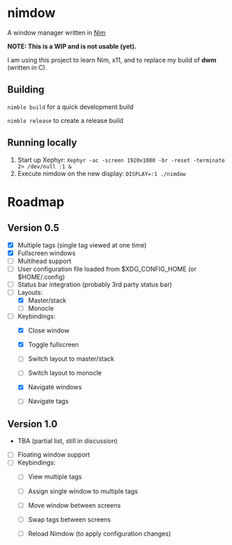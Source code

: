 # nimdow

A window manager written in [Nim](https://nim-lang.org/)

**NOTE: This is a WIP and is not usable (yet).**

I am using this project to learn Nim, x11, and to replace my build of **dwm** (written in C).

## Building

`nimble build` for a quick development build

`nimble release` to create a release build

## Running locally

1. Start up Xephyr: `Xephyr -ac -screen 1920x1080 -br -reset -terminate 2> /dev/null :1 &`
2. Execute nimdow on the new display: `DISPLAY=:1 ./nimdow`

# Roadmap

## Version 0.5

- [x] Multiple tags (single tag viewed at one time)
- [x] Fullscreen windows
- [ ] Multihead support
- [ ] User configuration file loaded from $XDG_CONFIG_HOME (or $HOME/.config)
- [ ] Status bar integration (probably 3rd party status bar)
- [ ] Layouts:
  - [x] Master/stack
  - [ ] Monocle
- [ ] Keybindings:
  - [x] Close window
  - [x] Toggle fullscreen
  - [ ] Switch layout to master/stack
  - [ ] Switch layout to monocle
  - [x] Navigate windows
  - [ ] Navigate tags


## Version 1.0

- TBA (partial list, still in discussion)
- [ ] Floating window support
- [ ] Keybindings:
  - [ ] View multiple tags
  - [ ] Assign single window to multiple tags
  - [ ] Move window between screens
  - [ ] Swap tags between screens
  - [ ] Reload Nimdow (to apply configuration changes)

